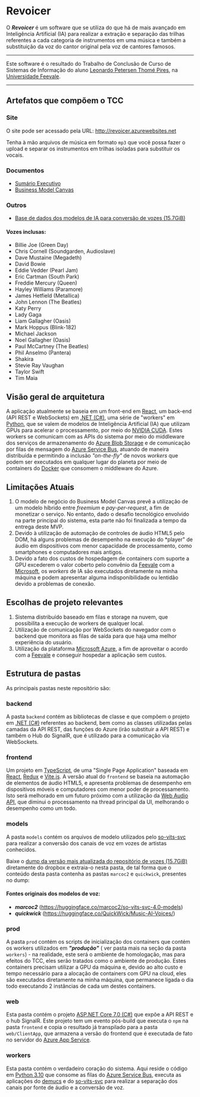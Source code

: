 Revoicer
=========

O ***Revoicer*** é um software que se utiliza do que há de mais avançado em Inteligência Artificial (IA) para realizar a extração e separação das trilhas referentes a cada categoria de instrumentos em uma música e também a substituição da voz do cantor original pela voz de cantores famosos.

---

Este software é o resultado do Trabalho de Conclusão de Curso de Sistemas de Informação do aluno
[Leonardo Petersen Thomé Pires](https://github.com/leonardopires/), na [Universidade Feevale](http://feevale.br).

---

Artefatos que compõem o TCC
---------------------------

### Site

O site pode ser acessado pela URL: http://revoicer.azurewebsites.net

Tenha à mão arquivos de música em formato `mp3` que você possa fazer o upload e separar os instrumentos em trilhas isoladas para substituir os vocais.

### Documentos
- [Sumário Executivo](docs/LeonardoPires-SumarioExec-v1.5.docx)
- [Business Model Canvas](docs/LeonardoPires-Canvas3.pdf)

### Outros
- [Base de dados dos modelos de IA para conversão de vozes (15.7GiB)](https://www.dropbox.com/s/cfaet2g6pwlg98s/revoicer-prod-v0.1.1-tcc-models.7z?dl=0)

#### Vozes inclusas: 
  - Billie Joe (Green Day)
  - Chris Cornell (Soundgarden, Audioslave)
  - Dave Mustaine (Megadeth)
  - David Bowie
  - Eddie Vedder (Pearl Jam)
  - Eric Cartman (South Park)
  - Freddie Mercury (Queen)
  - Hayley Williams (Paramore)
  - James Hetfield (Metallica)
  - John Lennon (The Beatles)
  - Katy Perry
  - Lady Gaga
  - Liam Gallagher (Oasis)
  - Mark Hoppus (Blink-182)
  - Michael Jackson
  - Noel Gallagher (Oasis)
  - Paul McCartney (The Beatles)
  - Phil Anselmo (Pantera)
  - Shakira
  - Stevie Ray Vaughan
  - Taylor Swift
  - Tim Maia

Visão geral de arquitetura
---------------------------
A aplicação atualmente se baseia em um front-end em [React](https://react.dev/), um back-end (API REST e WebSockets)
em [.NET (C#)](https://dotnet.microsoft.com/en-us/), uma série de "workers" em [Python](http://python.org), que se valem
de modelos de Inteligência Artificial (IA) que utilizam GPUs para acelerar o processamento, por meio
do [NVIDIA CUDA](https://developer.nvidia.com/cuda-toolkit).
Estes workers se comunicam com as APIs do sistema por meio do middleware dos serviços
de armazenamento
do [Azure Blob Storage](https://azure.microsoft.com/en-us/products/storage/blobs/?ef_id=_k_CjwKCAjw-b-kBhB-EiwA4fvKrMIepzDpm1XEFjUd1sA8PThBguqwXK3CYy5lsRztfc2wcWxv7eVCvBoC9-QQAvD_BwE_k_&OCID=AIDcmmzmnb0182_SEM__k_CjwKCAjw-b-kBhB-EiwA4fvKrMIepzDpm1XEFjUd1sA8PThBguqwXK3CYy5lsRztfc2wcWxv7eVCvBoC9-QQAvD_BwE_k_&gclid=CjwKCAjw-b-kBhB-EiwA4fvKrMIepzDpm1XEFjUd1sA8PThBguqwXK3CYy5lsRztfc2wcWxv7eVCvBoC9-QQAvD_BwE)
e de comunicação por filas de mensagem
do [Azure Service Bus](https://azure.microsoft.com/en-us/products/service-bus/?ef_id=_k_CjwKCAjw-b-kBhB-EiwA4fvKrGahyFE56ohNJfcF4iSymcVgu7qEctPUH7FBiuSuCffCqFjo5emjmxoCgXIQAvD_BwE_k_&OCID=AIDcmmzmnb0182_SEM__k_CjwKCAjw-b-kBhB-EiwA4fvKrGahyFE56ohNJfcF4iSymcVgu7qEctPUH7FBiuSuCffCqFjo5emjmxoCgXIQAvD_BwE_k_&gclid=CjwKCAjw-b-kBhB-EiwA4fvKrGahyFE56ohNJfcF4iSymcVgu7qEctPUH7FBiuSuCffCqFjo5emjmxoCgXIQAvD_BwE),
atuando de maneira distribuída e permitindo a inclusão *"on-the-fly"* de novos *workers* que podem ser executados em
qualquer lugar do planeta por meio de containers do [Docker](https://www.docker.com/) que consomem o middleware do
Azure.

Limitações Atuais
-----------------

1. O modelo de negócio do Business Model Canvas prevê a utilização de um modelo híbrido entre *freemium* e
   *pay-per-request*, a fim de monetizar o serviço. No entanto, dado o desafio tecnológico envolvido na parte principal
   do
   sistema, esta parte não foi finalizada a tempo da entrega deste MVP.
2. Devido à utilização de automação de controles de áudio HTML5 pelo DOM, há alguns problemas de desempenho na execução
   do *player" de áudio em dispositivos com menor capacidade de processamento, como smartphones e computadores mais
   antigos.
3. Devido a fato dos custos de hospedagem de containers com suporte a GPU excederem o valor coberto pelo convênio
   da [Feevale](http://feevale.br) com a [Microsoft](http://microsoft.com), os *workers* de IA são executados
   diretamente na minha máquina e podem apresentar alguma indisponibilidade ou lentidão devido a problemas de conexão.

Escolhas de projeto relevantes
------------------------------

1. Sistema distribuído baseado em filas e storage na nuvem, que possibilita a execução de workers de qualquer local.
2. Utilização de comunicação por WebSockets do navegador com o backend que monitora as filas de saída para que haja uma
   melhor experiência do usuário.
3. Utilização da plataforma [Microsoft Azure](http://azure.microsoft.com), a fim de aproveitar o acordo com
   a [Feevale](http://feevale.br) e conseguir hospedar a aplicação sem custos.

Estrutura de pastas
--------------

As principais pastas neste repositório são:

### backend

A pasta `backend` contém as bibliotecas de classe e que compõem o projeto
em [.NET (C#)](https://dotnet.microsoft.com/en-us/) referentes ao backend, bem como as classes utilizadas pelas camadas
da API REST, das funções do Azure (irão substituir a API REST) e também o Hub do SignalR, que é utilizado para a
comunicação via WebSockets.

### frontend

Um projeto em [TypeScript](https://www.typescriptlang.org/), de uma "Single Page Application" baseada
em [React](https://react.dev/), [Redux](https://redux.js.org/) e [Vite.js](https://vitejs.dev/).
A versão atual do `frontend` se baseia na automação de elementos de áudio HTML5, e apresenta problemas de desempenho em
dispositivos móveis e computadores com menor poder de processamento. Isto será melhorado em um futuro próximo com a
utilização da [Web Audio API](https://developer.mozilla.org/en-US/docs/Web/API/Web_Audio_API), que diminui o
processamento na thread principal da UI, melhorando o desempenho como um todo.

### models

A pasta `models` contém os arquivos de modelo utilizados
pelo [so-vits-svc](https://github.com/voicepaw/so-vits-svc-fork) para
realizar a conversão dos canais de voz em vozes de artistas conhecidos.

Baixe
o [dump da versão mais atualizada do repositório de vozes (15.7GiB)]((https://www.dropbox.com/s/cfaet2g6pwlg98s/revoicer-prod-v0.1.1-tcc-models.7z?dl=0))
diretamente do dropbox e extraia-o nesta pasta, de tal forma que o conteúdo desta pasta contenha as
pastas `marcoc2` e `quickwick`, presentes no dump:

#### Fontes originais dos modelos de voz:

- ***marcoc2*** (https://huggingface.co/marcoc2/so-vits-svc-4.0-models)
- ***quickwick*** (https://huggingface.co/QuickWick/Music-AI-Voices/)

### prod

A pasta `prod` contém os scripts de inicialização dos containers que contém os workers utilizados em ***"produção"*** (
ver pasta mais na seção da pasta `workers`) - na realidade, este será o ambiente de homologação, mas para efeitos do
TCC, eles serão tratados como o ambiente de produção.
Estes containers precisam utilizar a GPU da máquina e, devido ao alto custo e tempo necessário para a alocação de
containers com GPU na cloud, eles são executados diretamente na minha máquina, que permanece ligada o dia todo
executando 2 instâncias de cada um destes containers.

### web

Esta pasta contém o projeto [ASP.NET Core 7.0 (C#)](https://learn.microsoft.com/en-us/aspnet/core/?view=aspnetcore-7.0)
que expõe a API REST e o hub SignalR.
Este projeto tem um evento pós-build que executa o `npm` na pasta `frontend` e copia o resultado já transpilado para a
pasta `web/ClientApp`, que armazena a versão do frontend que é executada de fato no servidor
do [Azure App Service](https://azure.microsoft.com/en-us/products/app-service).

### workers

Esta pasta contém o verdadeiro coração do sistema. Aqui reside o código em [Python 3.10](https://www.python.org/) que
consome as filas
do [Azure Service Bus](https://azure.microsoft.com/en-us/products/service-bus/?ef_id=_k_CjwKCAjw-b-kBhB-EiwA4fvKrJLmdZpdWaRVwprccPmRIZ9vxA1b2uD29KkPJpnxQVhuyz4AhDvf0hoC5mYQAvD_BwE_k_&OCID=AIDcmmzmnb0182_SEM__k_CjwKCAjw-b-kBhB-EiwA4fvKrJLmdZpdWaRVwprccPmRIZ9vxA1b2uD29KkPJpnxQVhuyz4AhDvf0hoC5mYQAvD_BwE_k_&gclid=CjwKCAjw-b-kBhB-EiwA4fvKrJLmdZpdWaRVwprccPmRIZ9vxA1b2uD29KkPJpnxQVhuyz4AhDvf0hoC5mYQAvD_BwE),
executa as aplicações do [demucs](https://github.com/facebookresearch/demucs) e
do [so-vits-svc](https://github.com/voicepaw/so-vits-svc-fork) para realizar a separação dos canais por fonte de áudio e
a conversão de voz.
